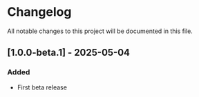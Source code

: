 # Changelog

All notable changes to this project will be documented in this file.

## [1.0.0-beta.1] - 2025-05-04

### Added

- First beta release
